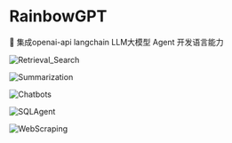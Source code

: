 ﻿# RainbowGPT

🚀 集成openai-api langchain LLM大模型 Agent 开发语言能力

![Retrieval_Search](https://github.com/ZhuJD-China/RainbowGPT/blob/master/imgs/Retrieval_Search.png)

![Summarization](https://github.com/ZhuJD-China/RainbowGPT/blob/master/imgs/Summarization.png)

![Chatbots](https://github.com/ZhuJD-China/RainbowGPT/blob/master/imgs/Chatbots.png)

![SQLAgent](https://github.com/ZhuJD-China/RainbowGPT/blob/master/imgs/SQLAgent.png)

![WebScraping](https://github.com/ZhuJD-China/RainbowGPT/blob/master/imgs/WebScraping.png)
